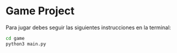 # Game Project  

Para jugar debes seguir las siguientes instrucciones en la terminal:

``` sh
cd game
python3 main.py
```
